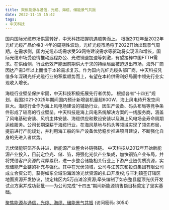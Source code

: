 ```yaml
---
title: 聚焦能源与通信，光缆、海缆、储能景气共振
date: 2022-11-15 15:42
tags:
- 中天科技
---
```

国内国际光缆市场供需转好，中天科技把握机遇顺势而上。
根据2012年至2022年光纤光缆产品价格3-4年的周期性波动，光纤光缆市场将于2022开始出现景气周期。在需求侧，国内光缆市场需求受5G网络建设需求等驱动将实现温和增长，国际光缆市场受疫情推动远程办公、光进铜退加速等刺激，有望接棒中国FTTH需求。在供给侧，行业低效产能因前期供大于求的持续局面被迫退出市场，海外厂商因达产需3年以上而慢于本轮需求复苏。作为国内光纤光缆头部厂商，中天科技凭借多年深耕光纤光缆行业的积累顺势而上，有望在本轮供需利好局面中领先行业实现收入增长。
<!-- more -->
海缆行业壁垒保护牢固，中天科技积极拓展先行者优势。
根据各省“十四五”规划，我国2021-2025年期间国内预计新增装机量超60GW，海上风电待开发空间巨大。海缆行业作为海上风电场建设的辅助行业，因生产设备、码头布局等竞争条件形成了较高的行业壁垒。中天科技是海上风电系统解决方案的一线服务商，涵盖了风电基础安装、风机主体安装、海缆供应和敷设安装以及海上风电场全寿命周期运维服务。公司长期深耕于海缆行业，在海风基地与码头等领域实现了领先布局，提前进行产能规划，并利用海工船的生产设备优势稳步推进项目建设，不断强化自身的先进入者优势。

光伏储能铜箔齐头并进，新能源产业整合补链强链。
中天科技从2012年开始新能源产业投入，目前定位光、储、箔，将强化光伏产业集成，加快铜箔产业布局，并将凭借客户资源的深厚累积，进一步整合储能相关行业上下游产业链优质资源，实现储能产业链的补充与强化。其中在光伏领域，公司与江苏东和投资集团有限公司成立合资公司，获得如东全域沿海滩涂光伏资源的扎口开发权;与丰利镇签订辖区地面资源开发协议，锁定辖区内5万亩滩涂资源;牵头编制了如东整县屋顶光伏开发试点方案并成功获批——为公司完成“十四五”期间新能源销售额目标奠定了坚实基础。

[聚焦能源与通信，光缆、海缆、储能景气共振](https://url12.ctfile.com/f/3948612-723797606-3b9631?p=3054)
(访问密码: 3054)
